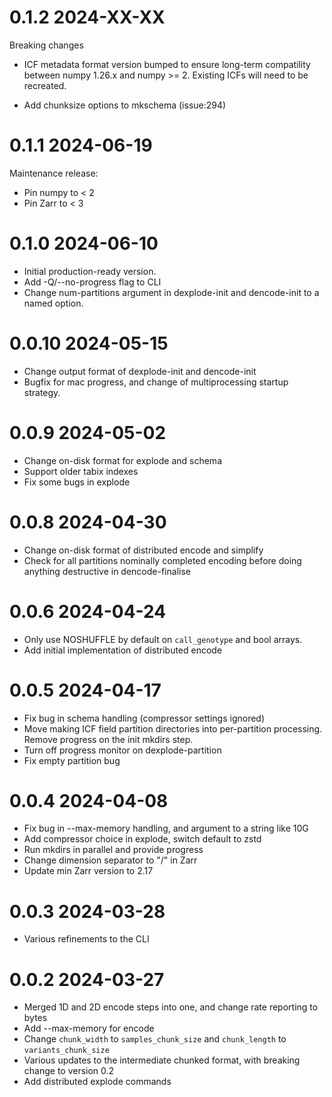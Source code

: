 # 0.1.2 2024-XX-XX

Breaking changes

- ICF metadata format version bumped to ensure long-term compatility between numpy 1.26.x
  and numpy >= 2. Existing ICFs will need to be recreated.

- Add chunksize options to mkschema (issue:294)

# 0.1.1 2024-06-19

Maintenance release:

- Pin numpy to < 2 
- Pin Zarr to < 3

# 0.1.0 2024-06-10

- Initial production-ready version.
- Add -Q/--no-progress flag to CLI
- Change num-partitions argument in dexplode-init and dencode-init
  to a named option.

# 0.0.10 2024-05-15
- Change output format of dexplode-init and dencode-init
- Bugfix for mac progress, and change of multiprocessing startup strategy.

# 0.0.9 2024-05-02

- Change on-disk format for explode and schema
- Support older tabix indexes
- Fix some bugs in explode

# 0.0.8 2024-04-30

- Change on-disk format of distributed encode and simplify
- Check for all partitions nominally completed encoding before doing
  anything destructive in dencode-finalise

# 0.0.6 2024-04-24

- Only use NOSHUFFLE by default on ``call_genotype`` and bool arrays.
- Add initial implementation of distributed encode

# 0.0.5 2024-04-17

- Fix bug in schema handling (compressor settings ignored)
- Move making ICF field partition directories into per-partition processing.
  Remove progress on the init mkdirs step.
- Turn off progress monitor on dexplode-partition
- Fix empty partition bug

# 0.0.4 2024-04-08

- Fix bug in --max-memory handling, and argument to a string like 10G
- Add compressor choice in explode, switch default to zstd
- Run mkdirs in parallel and provide progress
- Change dimension separator to "/" in Zarr
- Update min Zarr version to 2.17

# 0.0.3 2024-03-28

- Various refinements to the CLI

# 0.0.2 2024-03-27

- Merged 1D and 2D encode steps into one, and change rate reporting to bytes
- Add --max-memory for encode
- Change `chunk_width` to `samples_chunk_size` and `chunk_length` to `variants_chunk_size`
- Various updates to the intermediate chunked format, with breaking change to version 0.2
- Add distributed explode commands

